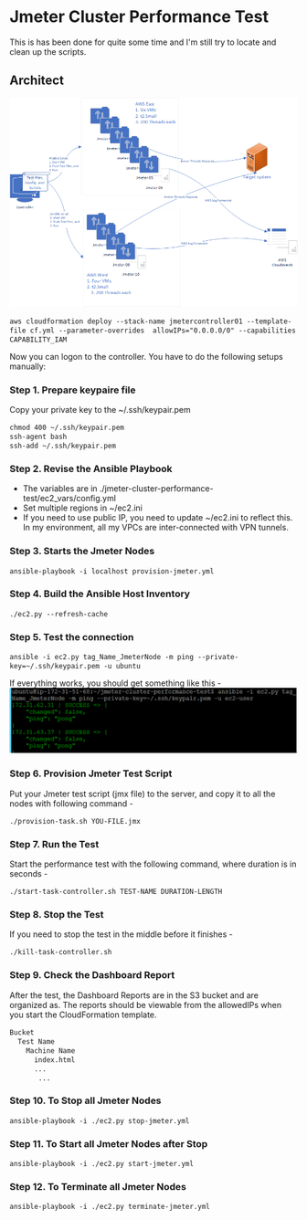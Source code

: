 Jmeter Cluster Performance Test
========

This is has been done for quite some time and I'm still try to locate and clean up the scripts.

## Architect
![Architect](https://raw.githubusercontent.com/changli3/jmeter-cluster-performance-test/master/jmeter-cluster-performance-test.png "Architect")

```
aws cloudformation deploy --stack-name jmetercontroller01 --template-file cf.yml --parameter-overrides  allowIPs="0.0.0.0/0" --capabilities CAPABILITY_IAM
```
Now you can logon to the controller. You have to do the following setups manually:

### Step 1. Prepare keypaire file

Copy your private key to the ~/.ssh/keypair.pem

```
chmod 400 ~/.ssh/keypair.pem
ssh-agent bash 
ssh-add ~/.ssh/keypair.pem 
```

### Step 2. Revise the Ansible Playbook
* The variables are in ./jmeter-cluster-performance-test/ec2_vars/config.yml
* Set multiple regions in ~/ec2.ini
* If you need to use public IP, you need to update ~/ec2.ini to reflect this. In my environment, all my VPCs are inter-connected with VPN tunnels.


### Step 3. Starts the Jmeter Nodes
```
ansible-playbook -i localhost provision-jmeter.yml
```

### Step 4. Build the Ansible Host Inventory
```
./ec2.py --refresh-cache
```

### Step 5. Test the connection
```
ansible -i ec2.py tag_Name_JmeterNode -m ping --private-key=~/.ssh/keypair.pem -u ubuntu
```

If everything works, you should get something like this -
![ping](https://raw.githubusercontent.com/changli3/jmeter-cluster-performance-test/master/ping.png "ping")

### Step 6. Provision Jmeter Test Script
Put your Jmeter test script (jmx file) to the server, and copy it to all the nodes with following command -
```
./provision-task.sh YOU-FILE.jmx
```

### Step 7. Run the Test
Start the performance test with the following command, where duration is in seconds -
```
./start-task-controller.sh TEST-NAME DURATION-LENGTH
```

### Step 8. Stop the Test
If you need to stop the test in the middle before it finishes -
```
./kill-task-controller.sh
```

### Step 9. Check the Dashboard Report
After the test, the Dashboard Reports are in the S3 bucket and are organized as. The reports should be viewable from the allowedIPs when you start the CloudFormation template.
```
Bucket
  Test Name
    Machine Name
	  index.html
	  ...
	   ...
```

### Step 10. To Stop all Jmeter Nodes
```
ansible-playbook -i ./ec2.py stop-jmeter.yml
```

### Step 11. To Start all Jmeter Nodes after Stop
```
ansible-playbook -i ./ec2.py start-jmeter.yml
```

### Step 12. To Terminate all Jmeter Nodes
```
ansible-playbook -i ./ec2.py terminate-jmeter.yml
```



